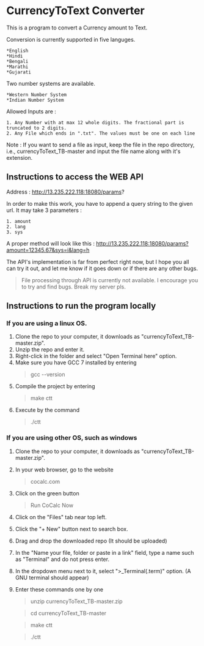 # CurrencyToText Converter

This is a program to convert a Currency amount to Text.

Conversion is currently supported in five languges.

	*English
	*Hindi
	*Bengali
	*Marathi
	*Gujarati
	
Two number systems are available.

	*Western Number System
	*Indian Number System
	
Allowed Inputs are :

	1. Any Number with at max 12 whole digits. The fractional part is truncated to 2 digits.
	2. Any File which ends in ".txt". The values must be one on each line
		
Note : If you want to send a file as input, keep the file in the repo directory, i.e., currencyToText_TB-master and input the file name along with it's extension.

## Instructions to access the WEB API

Address : http://13.235.222.118:18080/params?

In order to make this work, you have to append a query string to the given url.
It may take 3 parameters :

	1. amount
	2. lang
	3. sys

A proper method will look like this : http://13.235.222.118:18080/params?amount=12345.67&sys=i&lang=h

The API's implementation is far from perfect right now, but I hope you all can try it out, and let me know if it goes down or if there are any other bugs.

> File processing through API is currently not available.
> I encourage you to try and find bugs. Break my server pls.

## Instructions to run the program locally

### If you are using a linux OS.

1. Clone the repo to your computer, it downloads as "currencyToText_TB-master.zip".
2. Unzip the repo and enter it.
3. Right-click in the folder and select "Open Terminal here" option.
2. Make sure you have GCC 7 installed by entering
	> gcc --version
3. Compile the project by entering
	> make ctt
4. Execute by the command
	> ./ctt

### If you are using other OS, such as windows

1. Clone the repo to your computer, it downloads as "currencyToText_TB-master.zip".
2. In your web browser, go to the website
	> cocalc.com
3. Click on the green button
	> Run CoCalc Now
4. Click on the "Files" tab near top left.
5. Click the "+ New" button next to search box.
6. Drag and drop the downloaded repo (It should be uploaded)
7. In the "Name your file, folder or paste in a link" field, type a name such as "Terminal" and do not press enter.
8. In the dropdown menu next to it, select ">_Terminal(.term)" option. (A GNU terminal should appear)
9. Enter these commands one by one
	> unzip currencyToText_TB-master.zip
	
	> cd currencyToText_TB-master
	
	> make ctt
	
	> ./ctt
	

